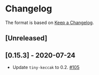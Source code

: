 # Changelog

The format is based on [Keep a Changelog].

[Keep a Changelog]: http://keepachangelog.com/en/1.0.0/

## [Unreleased]

## [0.15.3] - 2020-07-24
- Update `tiny-keccak` to 0.2. [#105](https://github.com/paritytech/trie/pull/105)
